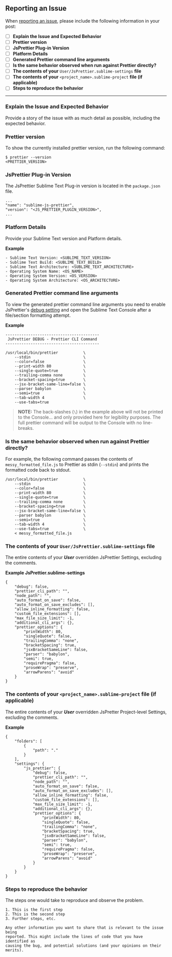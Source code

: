 ## Reporting an Issue

When [reporting an issue](https://github.com/jonlabelle/SublimeJsPrettier/issues), please include the following information in your post:

- [ ] **Explain the Issue and Expected Behavior**
- [ ] **Prettier version**
- [ ] **JsPrettier Plug-in Version**
- [ ] **Platform Details**
- [ ] **Generated Prettier command line arguments**
- [ ] **Is the same behavior observed when run against Prettier directly?**
- [ ] **The contents of your** `User/JsPrettier.sublime-settings` **file**
- [ ] **The contents of your** `<project_name>.sublime-project` **file (if applicable)**
- [ ] **Steps to reproduce the behavior**

---

### Explain the Issue and Expected Behavior

Provide a story of the issue with as much detail as possible, including the expected behavior.

### Prettier version

To show the currently installed prettier version, run the following command:

    $ prettier --version
    <PRETTIER_VERSION>

### JsPrettier Plug-in Version

The JsPrettier Sublime Text Plug-in version is located in the `package.json` file.

    ...
    "name": "sublime-js-prettier",
    "version": "<JS_PRETTIER_PLUGIN_VERSION>",
    ...

### Platform Details

Provide your Sublime Text version and Platform details.

**Example**

    - Sublime Text Version: <SUBLIME_TEXT_VERSION>
    - Sublime Text Build: <SUBLIME_TEXT_BUILD>
    - Sublime Text Architecture: <SUBLIME_TEXT_ARCHITECTURE>
    - Operating System Name: <OS_NAME>
    - Operating System Version: <OS_VERSION>
    - Operating System Architecture: <OS_ARCHITECTURE>

### Generated Prettier command line arguments

To view the generated prettier command line arguments you need to enable JsPrettier's [debug setting] and open the Sublime Text Console after a file/section formatting attempt.

**Example**

    -----------------------------------------
     JsPrettier DEBUG - Prettier CLI Command 
    -----------------------------------------

    /usr/local/bin/prettier           \
        --stdin                       \
        --color=false                 \
        --print-width 80              \
        --single-quote=true           \
        --trailing-comma none         \
        --bracket-spacing=true        \
        --jsx-bracket-same-line=false \
        --parser babylon              \
        --semi=true                   \
        --tab-width 4                 \
        --use-tabs=true
        
> **NOTE:** The back-slashes (`\`) in the example above will not be printed to the Console... and only provided here for legibility purposes. The full prettier command will be output to the Console with no line-breaks.

### Is the same behavior observed when run against Prettier directly?

For example, the following command passes the contents of `messy_formatted_file.js` to Prettier as stdin (`--stdin`) and prints the formatted code back to stdout.

    /usr/local/bin/prettier           \
        --stdin                       \
        --color=false                 \
        --print-width 80              \
        --single-quote=true           \
        --trailing-comma none         \
        --bracket-spacing=true        \
        --jsx-bracket-same-line=false \
        --parser babylon              \
        --semi=true                   \
        --tab-width 4                 \
        --use-tabs=true               \
        < messy_formatted_file.js

### The contents of your `User/JsPrettier.sublime-settings` file

The entire contents of your ***User*** overridden JsPrettier Settings, excluding the comments.

**Example JsPrettier.sublime-settings**

    {
        "debug": false,
        "prettier_cli_path": "",
        "node_path": "",
        "auto_format_on_save": false,
        "auto_format_on_save_excludes": [],
        "allow_inline_formatting": false,
        "custom_file_extensions": [],
        "max_file_size_limit": -1,
        "additional_cli_args": {},
        "prettier_options": {
            "printWidth": 80,
            "singleQuote": false,
            "trailingComma": "none",
            "bracketSpacing": true,
            "jsxBracketSameLine": false,
            "parser": "babylon",
            "semi": true,
            "requirePragma": false,
            "proseWrap": "preserve",
            "arrowParens": "avoid"
        }
    }
    
### The contents of your `<project_name>.sublime-project` file (if applicable)

The entire contents of your ***User*** overridden JsPretter Project-level Settings, excluding the comments.

**Example**

    {
        "folders": [
            {
                "path": "."
            }
        ],
        "settings": {
            "js_prettier": {
                "debug": false,
                "prettier_cli_path": "",
                "node_path": "",
                "auto_format_on_save": false,
                "auto_format_on_save_excludes": [],
                "allow_inline_formatting": false,
                "custom_file_extensions": [],
                "max_file_size_limit": -1,
                "additional_cli_args": {},
                "prettier_options": {
                    "printWidth": 80,
                    "singleQuote": false,
                    "trailingComma": "none",
                    "bracketSpacing": true,
                    "jsxBracketSameLine": false,
                    "parser": "babylon",
                    "semi": true,
                    "requirePragma": false,
                    "proseWrap": "preserve",
                    "arrowParens": "avoid"
                }
            }
        }
    }

### Steps to reproduce the behavior

The steps one would take to reproduce and observe the problem.

    1. This is the first step
    2. This is the second step
    3. Further steps, etc.

    Any other information you want to share that is relevant to the issue being
    reported. This might include the lines of code that you have identified as
    causing the bug, and potential solutions (and your opinions on their
    merits).

[debug setting]: https://github.com/jonlabelle/SublimeJsPrettier/blob/master/JsPrettier.sublime-settings#L14

